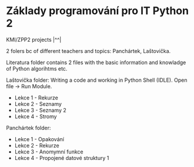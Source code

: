 # Základy programování pro IT Python 2
KMI/ZPP2 projects |^^|

2 folers bc of different teachers and topics: Panchártek, Laštovička.

Literatura folder contains 2 files with the basic information and knowladge of Python algorihtms etc.

Laštovička folder:
Writing a code and working in Python Shell (IDLE). Open file -> Run Module.
  - Lekce 1 - Rekurze
  - Lekce 2 - Seznamy
  - Lekce 3 - Seznamy 2
  - Lekce 4 - Stromy

Panchártek folder:
  - Lekce 1 - Opakování
  - Lekce 2 - Rekurze
  - Lekce 3 - Anomymní funkce
  - Lekce 4 - Propojené datové struktury 1
